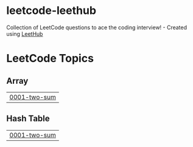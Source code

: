 # leetcode-leethub
Collection of LeetCode questions to ace the coding interview! - Created using [LeetHub](https://github.com/QasimWani/LeetHub)

<!---LeetCode Topics Start-->
# LeetCode Topics
## Array
|  |
| ------- |
| [0001-two-sum](https://github.com/AmlanAlok/leetcode-leethub/tree/master/0001-two-sum) |
## Hash Table
|  |
| ------- |
| [0001-two-sum](https://github.com/AmlanAlok/leetcode-leethub/tree/master/0001-two-sum) |
<!---LeetCode Topics End-->